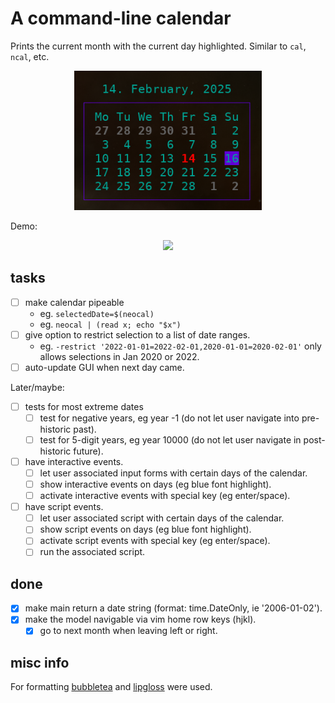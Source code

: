 
# A command-line calendar

Prints the current month with the current day highlighted.
Similar to `cal`, `ncal`, etc.

<p align="center">
  <img src="./resources/example.png" width="300"/>
</p>

Demo:
<p align="center">
  <img src="./resources/demo.gif" width="300"/>
</p>

## tasks

  - [ ] make calendar pipeable
    - eg. `selectedDate=$(neocal)`
    - eg. `neocal | (read x; echo "$x")`
  - [ ] give option to restrict selection to a list of date ranges.
    - eg. `-restrict '2022-01-01=2022-02-01,2020-01-01=2020-02-01'` only allows selections in Jan 2020 or 2022.
  - [ ] auto-update GUI when next day came.

Later/maybe:

  - [ ] tests for most extreme dates
    - [ ] test for negative years, eg year -1 (do not let user navigate into pre-historic past).
    - [ ] test for 5-digit years, eg year 10000 (do not let user navigate in post-historic future).
  - [ ] have interactive events.
    - [ ] let user associated input forms with certain days of the calendar.
    - [ ] show interactive events on days (eg blue font highlight).
    - [ ] activate interactive events with special key (eg enter/space).
  - [ ] have script events.
    - [ ] let user associated script with certain days of the calendar.
    - [ ] show script events on days (eg blue font highlight).
    - [ ] activate script events with special key (eg enter/space).
    - [ ] run the associated script.

## done

 - [X] make main return a date string (format: time.DateOnly, ie '2006-01-02').
 - [X] make the model navigable via vim home row keys (hjkl).
   - [X] go to next month when leaving left or right.

## misc info

For formatting [bubbletea](https://github.com/charmbracelet/bubbletea) and [lipgloss](https://github.com/charmbracelet/lipgloss) were used.
